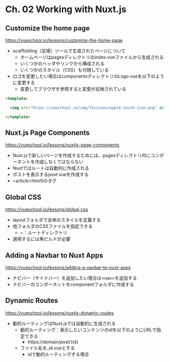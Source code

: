 # Ch. 02 Working with Nuxt.js

## Customize the home page

https://vueschool.io/lessons/customize-the-home-page

- scalffolding（足場）ツールで生成されたページについて
  - ホームページはpagesディレクトリのindex.vueファイルから生成される
  - いくつかのヘッダやリンクから構成される
  - いくつかのスタイル（CSS）も付随している
- ロゴを変更したい場合はcomponentsディレクトリのLogo.vueを以下のように変更する
  - 変更してブラウザを参照すると変更が反映されている
```html
<template>

  <img src="https://vueschool.io/img/favicons/apple-touch-icon.png" alt="the logo">

</template>
```

## Nuxt.js Page Components

https://vueschool.io/lessons/nuxtjs-page-components

- Nuxt.jsで新しいページを作成するためには、pagesディレクトリ内にコンポーネントを作成しなくてはならない
- Nuxtではルートは自動的に作成される
- ポストを表示するpost.vueを作成する
- \<article\>html5のタグ

## Global CSS

https://vueschool.io/lessons/global-css

- layoutフォルダで全体のスタイルを定義する
- 他フォルダのCSSファイルを指定できる
  - ~：ルートディレクトリ
- 適用するには再ビルドが必要

## Adding a Navbar to Nuxt Apps

https://vueschool.io/lessons/adding-a-navbar-to-nuxt-apps

- ナビバー（サイドバー）を追加したい場合は\<nav\>を追加する
- ナビバーのコンポーネントをcomponentフォルダに作成する

## Dynamic Routes

https://vueschool.io/lessons/nuxtjs-dynamic-routes

- 動的ルーティングはNuxt.jsでは自動的に生成される
  - 動的ルーティング：表示したいコンテンツのidを以下のようにURLで指定できる
    - https://domain/post/{id}
  - ファイル名を_id.vueとする
    - idで動的ルーティングする場合

